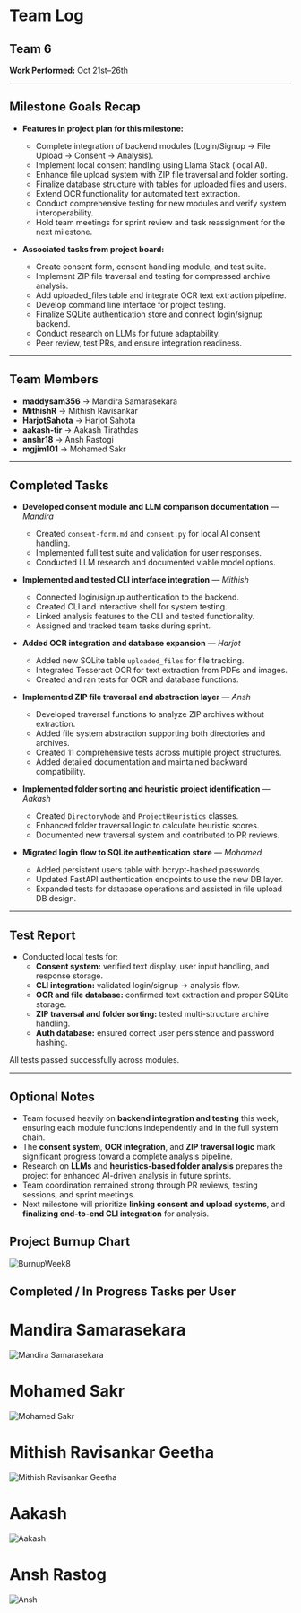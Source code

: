 # Team Log  

## Team 6  

**Work Performed:** Oct 21st–26th  

---

## Milestone Goals Recap  

- **Features in project plan for this milestone:**  
  - Complete integration of backend modules (Login/Signup → File Upload → Consent → Analysis).  
  - Implement local consent handling using Llama Stack (local AI).  
  - Enhance file upload system with ZIP file traversal and folder sorting.  
  - Finalize database structure with tables for uploaded files and users.  
  - Extend OCR functionality for automated text extraction.  
  - Conduct comprehensive testing for new modules and verify system interoperability.  
  - Hold team meetings for sprint review and task reassignment for the next milestone.  

- **Associated tasks from project board:**  
  - Create consent form, consent handling module, and test suite.  
  - Implement ZIP file traversal and testing for compressed archive analysis.  
  - Add uploaded_files table and integrate OCR text extraction pipeline.  
  - Develop command line interface for project testing.  
  - Finalize SQLite authentication store and connect login/signup backend.  
  - Conduct research on LLMs for future adaptability.  
  - Peer review, test PRs, and ensure integration readiness.  

---

## Team Members  

- **maddysam356** → Mandira Samarasekara  
- **MithishR** → Mithish Ravisankar  
- **HarjotSahota** → Harjot Sahota  
- **aakash-tir** → Aakash Tirathdas  
- **anshr18** → Ansh Rastogi  
- **mgjim101** → Mohamed Sakr  

---

## Completed Tasks  

- **Developed consent module and LLM comparison documentation** — *Mandira*  
  - Created `consent-form.md` and `consent.py` for local AI consent handling.  
  - Implemented full test suite and validation for user responses.  
  - Conducted LLM research and documented viable model options.  

- **Implemented and tested CLI interface integration** — *Mithish*  
  - Connected login/signup authentication to the backend.  
  - Created CLI and interactive shell for system testing.  
  - Linked analysis features to the CLI and tested functionality.  
  - Assigned and tracked team tasks during sprint.  

- **Added OCR integration and database expansion** — *Harjot*  
  - Added new SQLite table `uploaded_files` for file tracking.  
  - Integrated Tesseract OCR for text extraction from PDFs and images.  
  - Created and ran tests for OCR and database functions.  

- **Implemented ZIP file traversal and abstraction layer** — *Ansh*  
  - Developed traversal functions to analyze ZIP archives without extraction.  
  - Added file system abstraction supporting both directories and archives.  
  - Created 11 comprehensive tests across multiple project structures.  
  - Added detailed documentation and maintained backward compatibility.  

- **Implemented folder sorting and heuristic project identification** — *Aakash*  
  - Created `DirectoryNode` and `ProjectHeuristics` classes.  
  - Enhanced folder traversal logic to calculate heuristic scores.  
  - Documented new traversal system and contributed to PR reviews.  

- **Migrated login flow to SQLite authentication store** — *Mohamed*  
  - Added persistent users table with bcrypt-hashed passwords.  
  - Updated FastAPI authentication endpoints to use the new DB layer.  
  - Expanded tests for database operations and assisted in file upload DB design.  

---

## Test Report  

- Conducted local tests for:  
  - **Consent system:** verified text display, user input handling, and response storage.  
  - **CLI integration:** validated login/signup → analysis flow.  
  - **OCR and file database:** confirmed text extraction and proper SQLite storage.  
  - **ZIP traversal and folder sorting:** tested multi-structure archive handling.  
  - **Auth database:** ensured correct user persistence and password hashing.  

All tests passed successfully across modules.  

---

## Optional Notes  

- Team focused heavily on **backend integration and testing** this week, ensuring each module functions independently and in the full system chain.  
- The **consent system**, **OCR integration**, and **ZIP traversal logic** mark significant progress toward a complete analysis pipeline.  
- Research on **LLMs** and **heuristics-based folder analysis** prepares the project for enhanced AI-driven analysis in future sprints.  
- Team coordination remained strong through PR reviews, testing sessions, and sprint meetings.  
- Next milestone will prioritize **linking consent and upload systems**, and **finalizing end-to-end CLI integration** for analysis.  

## Project Burnup Chart  
![BurnupWeek8](Images/BurnupWeek8.png)  

## Completed / In Progress Tasks per User  

# Mandira Samarasekara  
![Mandira Samarasekara](Images/MandiraWeek8.png)  

# Mohamed Sakr  
![Mohamed Sakr](Images/MohomadWeek8.png)  

# Mithish Ravisankar Geetha  
![Mithish Ravisankar Geetha](Images/MithishWeek8.png)  

# Aakash  
![Aakash](Images/AakashWeek8.png)  

# Ansh Rastog
![Ansh](Images/AnshWeek8.png)  

